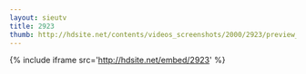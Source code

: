 ```yaml
---
layout: sieutv
title: 2923
thumb: http://hdsite.net/contents/videos_screenshots/2000/2923/preview_360p.mp4.jpg
---
```

{% include iframe src='http://hdsite.net/embed/2923' %}
 
